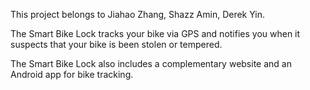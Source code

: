 This project belongs to Jiahao Zhang, Shazz Amin, Derek Yin.

The Smart Bike Lock tracks your bike via GPS and notifies you when it suspects that your bike is been stolen or tempered.

The Smart Bike Lock also includes a complementary website and an Android app for bike tracking.
